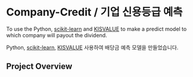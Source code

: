 # Company-Credit / 기업 신용등급 예측

To use the Python, [scikit-learn](https://scikit-learn.org/stable/about.html#citing-scikit-learn) and [KISVALUE](https://www.kisvalue.com/web/index.jsp) to make a predict model to which company will payout the dividend.

Python, [scikit-learn](https://scikit-learn.org/stable/about.html#citing-scikit-learn), [KISVALUE](https://www.kisvalue.com/web/index.jsp) 사용하여 배당금 예측 모델을 만들었습니다.

## Project Overview
